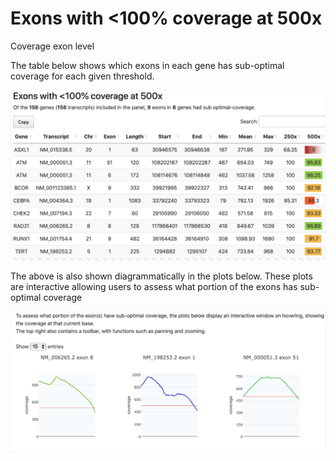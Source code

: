 # Exons with <100% coverage at 500x

Coverage exon level&#x20;

The table below shows which exons in each gene has sub-optimal coverage for each given threshold.

![](<../../../.gitbook/assets/iScreen Shoter - 2022-07-19 164554.296.png>)

The above is also shown diagrammatically in the plots below. These plots are interactive allowing users to assess what portion of the exons has sub-optimal coverage

![](<../../../.gitbook/assets/iScreen Shoter - 2022-07-19 164627.677.png>)
